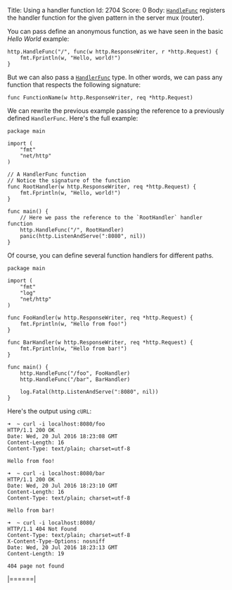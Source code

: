 Title: Using a handler function
Id: 2704
Score: 0
Body:
[`HandleFunc`](https://golang.org/pkg/net/http/#ListenAndServe) registers the handler function for the given pattern in the server mux (router).

You can pass define an anonymous function, as we have seen in the basic _Hello World_ example:

    http.HandleFunc("/", func(w http.ResponseWriter, r *http.Request) {
        fmt.Fprintln(w, "Hello, world!")
    }

But we can also pass a [`HandlerFunc`](https://golang.org/pkg/net/http/#HandlerFunc) type. In other words, we can pass any function that respects the following signature:

    func FunctionName(w http.ResponseWriter, req *http.Request)

We can rewrite the previous example passing the reference to a previously defined `HandlerFunc`. Here's the full example:

    package main
    
    import (
        "fmt"
        "net/http"
    )
    
    // A HandlerFunc function
    // Notice the signature of the function
    func RootHandler(w http.ResponseWriter, req *http.Request) {
        fmt.Fprintln(w, "Hello, world!")
    }
    
    func main() {
        // Here we pass the reference to the `RootHandler` handler function
        http.HandleFunc("/", RootHandler)
        panic(http.ListenAndServe(":8080", nil))
    }

Of course, you can define several function handlers for different paths.

    package main
    
    import (
        "fmt"
        "log"
        "net/http"
    )
    
    func FooHandler(w http.ResponseWriter, req *http.Request) {
        fmt.Fprintln(w, "Hello from foo!")
    }
    
    func BarHandler(w http.ResponseWriter, req *http.Request) {
        fmt.Fprintln(w, "Hello from bar!")
    }
    
    func main() {
        http.HandleFunc("/foo", FooHandler)
        http.HandleFunc("/bar", BarHandler)
    
        log.Fatal(http.ListenAndServe(":8080", nil))
    }

Here's the output using `cURL`:

    ➜  ~ curl -i localhost:8080/foo
    HTTP/1.1 200 OK
    Date: Wed, 20 Jul 2016 18:23:08 GMT
    Content-Length: 16
    Content-Type: text/plain; charset=utf-8
    
    Hello from foo!

    ➜  ~ curl -i localhost:8080/bar
    HTTP/1.1 200 OK
    Date: Wed, 20 Jul 2016 18:23:10 GMT
    Content-Length: 16
    Content-Type: text/plain; charset=utf-8
    
    Hello from bar!

    ➜  ~ curl -i localhost:8080/
    HTTP/1.1 404 Not Found
    Content-Type: text/plain; charset=utf-8
    X-Content-Type-Options: nosniff
    Date: Wed, 20 Jul 2016 18:23:13 GMT
    Content-Length: 19
    
    404 page not found


|======|
